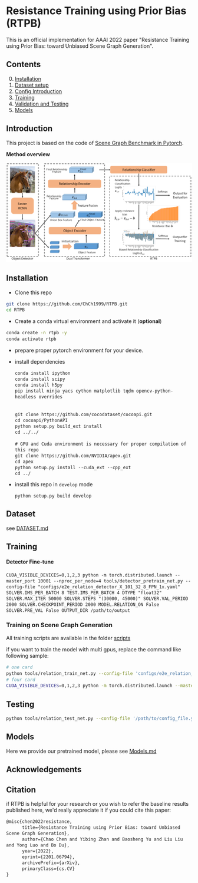 # Resistance Training using Prior Bias (RTPB)
This is an official implementation for AAAI 2022 paper "Resistance Training using Prior Bias: toward Unbiased Scene Graph Generation". 



## Contents

0. [Installation](#Installation)
1. [Dataset setup](#Dataset-setup)
2. [Config Introduction](#Config-Introduction)
3. [Training](#Training)
4. [Validation and Testing](#Validation-and-Testing)
5. [Models](#Models)

## Introduction

This project is based on the code of [Scene Graph Benchmark in Pytorch](https://github.com/KaihuaTang/Scene-Graph-Benchmark.pytorch). 

**Method overview**

![overall structure](assets\model.png)



## Installation

- Clone this repo
```bash
git clone https://github.com/ChCh1999/RTPB.git
cd RTPB
```

-  Create a conda virtual environment and activate it (**optional**)
```bash
conda create -n rtpb -y
conda activate rtpb
```

- prepare proper pytorch environment for your device. 

+ install dependencies

  ```
  conda install ipython
  conda install scipy
  conda install h5py
  pip install ninja yacs cython matplotlib tqdm opencv-python-headless overrides
  
  
  git clone https://github.com/cocodataset/cocoapi.git
  cd cocoapi/PythonAPI
  python setup.py build_ext install
  cd ../../
  
  # GPU and Cuda environment is necessary for proper compilation of this repo
  git clone https://github.com/NVIDIA/apex.git
  cd apex
  python setup.py install --cuda_ext --cpp_ext
  cd ../
  ```

  

- install this repo in `develop` mode

  ```
  python setup.py build develop
  ```

  

## Dataset
see [DATASET.md](./DATASET.md)




## Training
#### Detector Fine-tune

```
CUDA_VISIBLE_DEVICES=0,1,2,3 python -m torch.distributed.launch --master_port 10001 --nproc_per_node=4 tools/detector_pretrain_net.py --config-file "configs/e2e_relation_detector_X_101_32_8_FPN_1x.yaml" SOLVER.IMS_PER_BATCH 8 TEST.IMS_PER_BATCH 4 DTYPE "float32" SOLVER.MAX_ITER 50000 SOLVER.STEPS "(30000, 45000)" SOLVER.VAL_PERIOD 2000 SOLVER.CHECKPOINT_PERIOD 2000 MODEL.RELATION_ON False SOLVER.PRE_VAL False OUTPUT_DIR /path/to/output 
```

###  Training on Scene Graph Generation

All training scripts are available in the folder [scripts](./scripts/)

if you want to train the model with multi gpus, replace the command like following sample:
```bash
# one card
python tools/relation_train_net.py --config-file 'configs/e2e_relation_X_101_32_8_FPN_1x_trans_predcls.yaml' SOLVER.IMS_PER_BATCH 16 TEST.IMS_PER_BATCH 1 DTYPE float32 SOLVER.MAX_ITER 18000 SOLVER.STEPS '(10000,16000)' SOLVER.WARMUP_ITERS 500 GLOVE_DIR /public/data1/users/chenchao278/model/glove MODEL.PRETRAINED_DETECTOR_CKPT $DET_CKPT OUTPUT_DIR $OUT_PATH SOLVER.PRE_VAL False MODEL.ROI_RELATION_HEAD.PREDICTOR 'DualTransPredictor' MODEL.ROI_RELATION_HEAD.DUAL_TRANS.USE_GRAPH_ENCODE True MODEL.ROI_RELATION_HEAD.DUAL_TRANS.GRAPH_ENCODE_STRATEGY trans
# four card
CUDA_VISIBLE_DEVICES=0,1,2,3 python -m torch.distributed.launch --master_port 10001 --nproc_per_node=4 --config-file 'configs/e2e_relation_X_101_32_8_FPN_1x_trans_predcls.yaml' SOLVER.IMS_PER_BATCH 16 TEST.IMS_PER_BATCH 4 DTYPE float32 SOLVER.MAX_ITER 18000 SOLVER.STEPS '(10000,16000)' SOLVER.WARMUP_ITERS 500 GLOVE_DIR /public/data1/users/chenchao278/model/glove MODEL.PRETRAINED_DETECTOR_CKPT $DET_CKPT OUTPUT_DIR $OUT_PATH SOLVER.PRE_VAL False MODEL.ROI_RELATION_HEAD.PREDICTOR 'DualTransPredictor' MODEL.ROI_RELATION_HEAD.DUAL_TRANS.USE_GRAPH_ENCODE True MODEL.ROI_RELATION_HEAD.DUAL_TRANS.GRAPH_ENCODE_STRATEGY trans
```


## Testing
```bash
python tools/relation_test_net.py --config-file '/path/to/config_file.yaml'
```


## Models
Here we provide our pretrained model, please see [Models.md](./Models.md)

## Acknowledgements



## Citation

if RTPB is helpful for your research or you wish to refer the baseline results published here, we'd really appreciate it if you could cite this paper:
```
@misc{chen2022resistance,
      title={Resistance Training using Prior Bias: toward Unbiased Scene Graph Generation}, 
      author={Chao Chen and Yibing Zhan and Baosheng Yu and Liu Liu and Yong Luo and Bo Du},
      year={2022},
      eprint={2201.06794},
      archivePrefix={arXiv},
      primaryClass={cs.CV}
}
```

